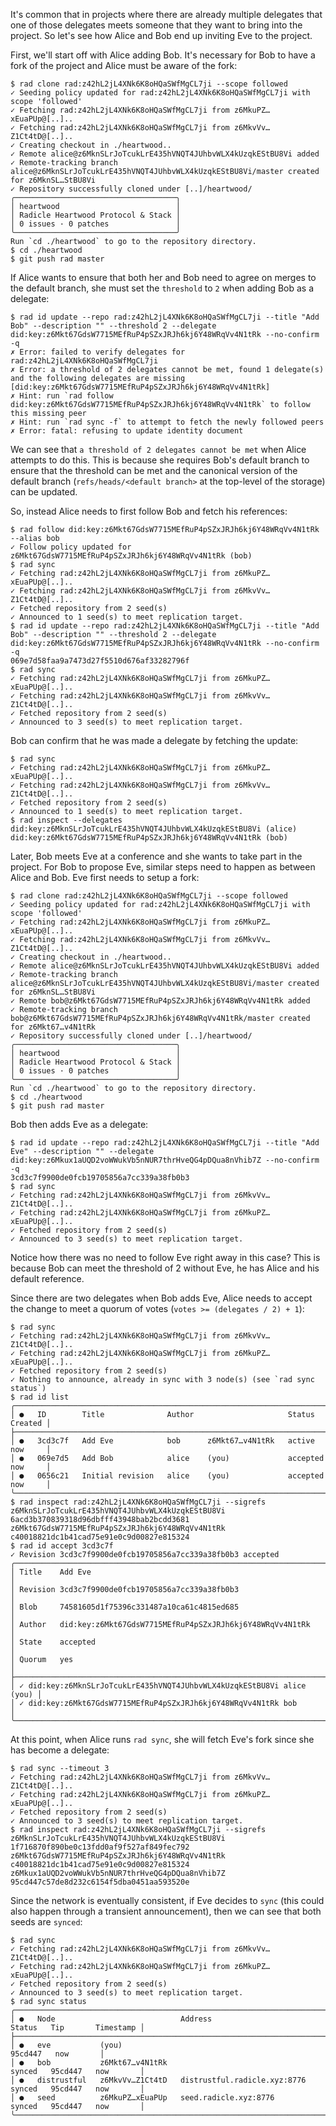 It's common that in projects where there are already multiple
delegates that one of those delegates meets someone that they want to
bring into the project. So let's see how Alice and Bob end up inviting
Eve to the project.

First, we'll start off with Alice adding Bob. It's necessary for Bob
to have a fork of the project and Alice must be aware of the fork:

``` ~bob
$ rad clone rad:z42hL2jL4XNk6K8oHQaSWfMgCL7ji --scope followed
✓ Seeding policy updated for rad:z42hL2jL4XNk6K8oHQaSWfMgCL7ji with scope 'followed'
✓ Fetching rad:z42hL2jL4XNk6K8oHQaSWfMgCL7ji from z6MkuPZ…xEuaPUp@[..]..
✓ Fetching rad:z42hL2jL4XNk6K8oHQaSWfMgCL7ji from z6MkvVv…Z1Ct4tD@[..]..
✓ Creating checkout in ./heartwood..
✓ Remote alice@z6MknSLrJoTcukLrE435hVNQT4JUhbvWLX4kUzqkEStBU8Vi added
✓ Remote-tracking branch alice@z6MknSLrJoTcukLrE435hVNQT4JUhbvWLX4kUzqkEStBU8Vi/master created for z6MknSL…StBU8Vi
✓ Repository successfully cloned under [..]/heartwood/
╭────────────────────────────────────╮
│ heartwood                          │
│ Radicle Heartwood Protocol & Stack │
│ 0 issues · 0 patches               │
╰────────────────────────────────────╯
Run `cd ./heartwood` to go to the repository directory.
$ cd ./heartwood
$ git push rad master
```

If Alice wants to ensure that both her and Bob need to agree on merges
to the default branch, she must set the `threshold` to `2` when adding
Bob as a delegate:

``` ~alice (fails)
$ rad id update --repo rad:z42hL2jL4XNk6K8oHQaSWfMgCL7ji --title "Add Bob" --description "" --threshold 2 --delegate did:key:z6Mkt67GdsW7715MEfRuP4pSZxJRJh6kj6Y48WRqVv4N1tRk --no-confirm -q
✗ Error: failed to verify delegates for rad:z42hL2jL4XNk6K8oHQaSWfMgCL7ji
✗ Error: a threshold of 2 delegates cannot be met, found 1 delegate(s) and the following delegates are missing [did:key:z6Mkt67GdsW7715MEfRuP4pSZxJRJh6kj6Y48WRqVv4N1tRk]
✗ Hint: run `rad follow did:key:z6Mkt67GdsW7715MEfRuP4pSZxJRJh6kj6Y48WRqVv4N1tRk` to follow this missing peer
✗ Hint: run `rad sync -f` to attempt to fetch the newly followed peers
✗ Error: fatal: refusing to update identity document
```

We can see that `a threshold of 2 delegates cannot be met` when Alice
attempts to do this. This is because she requires Bob's default branch
to ensure that the threshold can be met and the canonical version of
the default branch (`refs/heads/<default branch>` at the top-level of
the storage) can be updated.

So, instead Alice needs to first follow Bob and fetch his references:

``` ~alice
$ rad follow did:key:z6Mkt67GdsW7715MEfRuP4pSZxJRJh6kj6Y48WRqVv4N1tRk --alias bob
✓ Follow policy updated for z6Mkt67GdsW7715MEfRuP4pSZxJRJh6kj6Y48WRqVv4N1tRk (bob)
$ rad sync
✓ Fetching rad:z42hL2jL4XNk6K8oHQaSWfMgCL7ji from z6MkuPZ…xEuaPUp@[..]..
✓ Fetching rad:z42hL2jL4XNk6K8oHQaSWfMgCL7ji from z6MkvVv…Z1Ct4tD@[..]..
✓ Fetched repository from 2 seed(s)
✓ Announced to 1 seed(s) to meet replication target.
$ rad id update --repo rad:z42hL2jL4XNk6K8oHQaSWfMgCL7ji --title "Add Bob" --description "" --threshold 2 --delegate did:key:z6Mkt67GdsW7715MEfRuP4pSZxJRJh6kj6Y48WRqVv4N1tRk --no-confirm -q
069e7d58faa9a7473d27f5510d676af33282796f
$ rad sync
✓ Fetching rad:z42hL2jL4XNk6K8oHQaSWfMgCL7ji from z6MkuPZ…xEuaPUp@[..]..
✓ Fetching rad:z42hL2jL4XNk6K8oHQaSWfMgCL7ji from z6MkvVv…Z1Ct4tD@[..]..
✓ Fetched repository from 2 seed(s)
✓ Announced to 3 seed(s) to meet replication target.
```

Bob can confirm that he was made a delegate by fetching the update:

``` ~bob
$ rad sync
✓ Fetching rad:z42hL2jL4XNk6K8oHQaSWfMgCL7ji from z6MkuPZ…xEuaPUp@[..]..
✓ Fetching rad:z42hL2jL4XNk6K8oHQaSWfMgCL7ji from z6MkvVv…Z1Ct4tD@[..]..
✓ Fetched repository from 2 seed(s)
✓ Announced to 1 seed(s) to meet replication target.
$ rad inspect --delegates
did:key:z6MknSLrJoTcukLrE435hVNQT4JUhbvWLX4kUzqkEStBU8Vi (alice)
did:key:z6Mkt67GdsW7715MEfRuP4pSZxJRJh6kj6Y48WRqVv4N1tRk (bob)
```

Later, Bob meets Eve at a conference and she wants to take part in the
project. For Bob to propose Eve, similar steps need to happen as
between Alice and Bob. Eve first needs to setup a fork:

``` ~eve
$ rad clone rad:z42hL2jL4XNk6K8oHQaSWfMgCL7ji --scope followed
✓ Seeding policy updated for rad:z42hL2jL4XNk6K8oHQaSWfMgCL7ji with scope 'followed'
✓ Fetching rad:z42hL2jL4XNk6K8oHQaSWfMgCL7ji from z6MkuPZ…xEuaPUp@[..]..
✓ Fetching rad:z42hL2jL4XNk6K8oHQaSWfMgCL7ji from z6MkvVv…Z1Ct4tD@[..]..
✓ Creating checkout in ./heartwood..
✓ Remote alice@z6MknSLrJoTcukLrE435hVNQT4JUhbvWLX4kUzqkEStBU8Vi added
✓ Remote-tracking branch alice@z6MknSLrJoTcukLrE435hVNQT4JUhbvWLX4kUzqkEStBU8Vi/master created for z6MknSL…StBU8Vi
✓ Remote bob@z6Mkt67GdsW7715MEfRuP4pSZxJRJh6kj6Y48WRqVv4N1tRk added
✓ Remote-tracking branch bob@z6Mkt67GdsW7715MEfRuP4pSZxJRJh6kj6Y48WRqVv4N1tRk/master created for z6Mkt67…v4N1tRk
✓ Repository successfully cloned under [..]/heartwood/
╭────────────────────────────────────╮
│ heartwood                          │
│ Radicle Heartwood Protocol & Stack │
│ 0 issues · 0 patches               │
╰────────────────────────────────────╯
Run `cd ./heartwood` to go to the repository directory.
$ cd ./heartwood
$ git push rad master
```

Bob then adds Eve as a delegate:

``` ~bob
$ rad id update --repo rad:z42hL2jL4XNk6K8oHQaSWfMgCL7ji --title "Add Eve" --description "" --delegate did:key:z6Mkux1aUQD2voWWukVb5nNUR7thrHveQG4pDQua8nVhib7Z --no-confirm -q
3cd3c7f9900de0fcb19705856a7cc339a38fb0b3
$ rad sync
✓ Fetching rad:z42hL2jL4XNk6K8oHQaSWfMgCL7ji from z6MkvVv…Z1Ct4tD@[..]..
✓ Fetching rad:z42hL2jL4XNk6K8oHQaSWfMgCL7ji from z6MkuPZ…xEuaPUp@[..]..
✓ Fetched repository from 2 seed(s)
✓ Announced to 3 seed(s) to meet replication target.
```

Notice how there was no need to follow Eve right away in this case?
This is because Bob can meet the threshold of 2 without Eve, he
has Alice and his default reference.

Since there are two delegates when Bob adds Eve, Alice needs to accept
the change to meet a quorum of votes (`votes >= (delegates / 2) + 1`):

``` ~alice
$ rad sync
✓ Fetching rad:z42hL2jL4XNk6K8oHQaSWfMgCL7ji from z6MkvVv…Z1Ct4tD@[..]..
✓ Fetching rad:z42hL2jL4XNk6K8oHQaSWfMgCL7ji from z6MkuPZ…xEuaPUp@[..]..
✓ Fetched repository from 2 seed(s)
✓ Nothing to announce, already in sync with 3 node(s) (see `rad sync status`)
$ rad id list
╭────────────────────────────────────────────────────────────────────────────────╮
│ ●   ID        Title              Author                     Status     Created │
├────────────────────────────────────────────────────────────────────────────────┤
│ ●   3cd3c7f   Add Eve            bob      z6Mkt67…v4N1tRk   active     now     │
│ ●   069e7d5   Add Bob            alice    (you)             accepted   now     │
│ ●   0656c21   Initial revision   alice    (you)             accepted   now     │
╰────────────────────────────────────────────────────────────────────────────────╯
$ rad inspect rad:z42hL2jL4XNk6K8oHQaSWfMgCL7ji --sigrefs
z6MknSLrJoTcukLrE435hVNQT4JUhbvWLX4kUzqkEStBU8Vi 6acd3b370839318d96dbfff43948bab2bcdd3681
z6Mkt67GdsW7715MEfRuP4pSZxJRJh6kj6Y48WRqVv4N1tRk c40018821dc1b41cad75e91e0c9d00827e815324
$ rad id accept 3cd3c7f
✓ Revision 3cd3c7f9900de0fcb19705856a7cc339a38fb0b3 accepted
╭────────────────────────────────────────────────────────────────────────╮
│ Title    Add Eve                                                       │
│ Revision 3cd3c7f9900de0fcb19705856a7cc339a38fb0b3                      │
│ Blob     74581605d1f75396c331487a10ca61c4815ed685                      │
│ Author   did:key:z6Mkt67GdsW7715MEfRuP4pSZxJRJh6kj6Y48WRqVv4N1tRk      │
│ State    accepted                                                      │
│ Quorum   yes                                                           │
├────────────────────────────────────────────────────────────────────────┤
│ ✓ did:key:z6MknSLrJoTcukLrE435hVNQT4JUhbvWLX4kUzqkEStBU8Vi alice (you) │
│ ✓ did:key:z6Mkt67GdsW7715MEfRuP4pSZxJRJh6kj6Y48WRqVv4N1tRk bob         │
╰────────────────────────────────────────────────────────────────────────╯
```

At this point, when Alice runs `rad sync`, she will fetch Eve's fork
since she has become a delegate:

``` ~alice
$ rad sync --timeout 3
✓ Fetching rad:z42hL2jL4XNk6K8oHQaSWfMgCL7ji from z6MkvVv…Z1Ct4tD@[..]..
✓ Fetching rad:z42hL2jL4XNk6K8oHQaSWfMgCL7ji from z6MkuPZ…xEuaPUp@[..]..
✓ Fetched repository from 2 seed(s)
✓ Announced to 3 seed(s) to meet replication target.
$ rad inspect rad:z42hL2jL4XNk6K8oHQaSWfMgCL7ji --sigrefs
z6MknSLrJoTcukLrE435hVNQT4JUhbvWLX4kUzqkEStBU8Vi 1f716870f890be0c13fdd0af9f527af849fec792
z6Mkt67GdsW7715MEfRuP4pSZxJRJh6kj6Y48WRqVv4N1tRk c40018821dc1b41cad75e91e0c9d00827e815324
z6Mkux1aUQD2voWWukVb5nNUR7thrHveQG4pDQua8nVhib7Z 95cd447c57de8d232c6154f5dba0451aa593520e
```

Since the network is eventually consistent, if Eve decides to `sync`
(this could also happen through a transient announcement), then we can
see that both seeds are `synced`:

``` ~eve
$ rad sync
✓ Fetching rad:z42hL2jL4XNk6K8oHQaSWfMgCL7ji from z6MkvVv…Z1Ct4tD@[..]..
✓ Fetching rad:z42hL2jL4XNk6K8oHQaSWfMgCL7ji from z6MkuPZ…xEuaPUp@[..]..
✓ Fetched repository from 2 seed(s)
✓ Announced to 3 seed(s) to meet replication target.
$ rad sync status
╭─────────────────────────────────────────────────────────────────────────────────────────────────╮
│ ●   Node                            Address                        Status   Tip       Timestamp │
├─────────────────────────────────────────────────────────────────────────────────────────────────┤
│ ●   eve           (you)                                                     95cd447   now       │
│ ●   bob           z6Mkt67…v4N1tRk                                  synced   95cd447   now       │
│ ●   distrustful   z6MkvVv…Z1Ct4tD   distrustful.radicle.xyz:8776   synced   95cd447   now       │
│ ●   seed          z6MkuPZ…xEuaPUp   seed.radicle.xyz:8776          synced   95cd447   now       │
╰─────────────────────────────────────────────────────────────────────────────────────────────────╯
```
